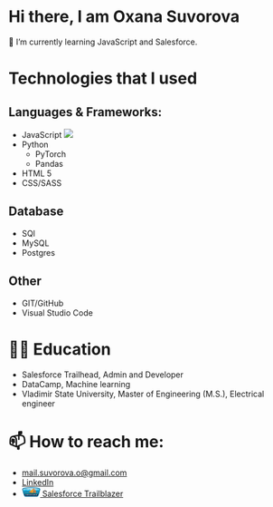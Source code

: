 
# Hi there, I am Oxana Suvorova 

🌱 I’m currently learning JavaScript and Salesforce.

<!-- # About me -->

# Technologies that I used

## Languages & Frameworks:
- JavaScript <img src="https://www.codewars.com/users/manoolk/badges/micro">
- Python
	- PyTorch
	- Pandas
- HTML 5
- CSS/SASS

## Database
- SQl
- MySQL
- Postgres

## Other
- GIT/GitHub
- Visual Studio Code 

# 👩‍🎓 Education
- Salesforce Trailhead, Admin and Developer
- DataCamp, Machine learning
- Vladimir State University, Master of Engineering (M.S.), Electrical engineer 

# 📫 How to reach me:
- <mail.suvorova.o@gmail.com>
- [LinkedIn](https://www.linkedin.com/in/suvorovaoxana/)  
- <a href='https://trailblazer.me/id/suvorova'><img src='/assets/expeditioner.png' width='32' height='17'> Salesforce Trailblazer</a>

<!--
Here are some ideas to get you started:

- 🔭 I’m currently working on ...
- 👯 I’m looking to collaborate on ...
- 🤔 I’m looking for help with ...
- 💬 Ask me about ...
- 😄 Pronouns: ...
- ⚡ Fun fact: ...
-->

